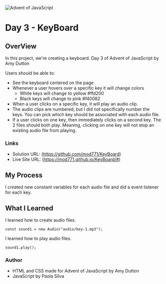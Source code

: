 ![Advent of JavaScript](https://adventofjavascript.s3.us-east-1.amazonaws.com/2021/advent-of-js-gumroad-cover.png)

# Day 3 - KeyBoard

## OverView
In this project, we're creating a keyboard.
Day 3 of Advent of JavaScript by Amy Dutton

Users should be able to:

- See the keyboard centered on the page
- Whenever a user hovers over a specific key it will change colors 
    - White keys will change to yellow #ffd200
    - Black keys will change to pink #f40082
- When a user clicks on a specific key, it will play an audio clip. 
- The audio clips are numbered, but I did not specifically number the keys. You can pick which key should be associated with each audio file.
- If a user clicks on one key, then immediately clicks on a second key. The 2 files should both play. Meaning, clicking on one key will not stop an existing audio file from playing. 

### Links

- Solution URL: (https://github.com/mod771/KeyBoard)
- Live Site URL: (https://mod771.github.io/KeyBoard/#)

## My Process
I created new constant variables for each audio file and did a event listener for each key.

## What I Learned
I learned how to create audio files. 

    const sound1 = new Audio("audio/key-1.mp3");

I learned how to play audio files. 

    sound1.play();

### Author
- HTML and CSS made for Advent of JavaScript by Amy Dutton
- JavaScript by Paola Silva
